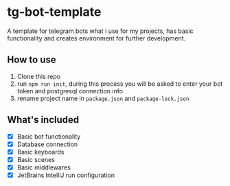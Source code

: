 # tg-bot-template
A template for telegram bots what i use for my projects, has basic functionality and creates environment for further development.

## How to use
1. Clone this repo
2. run `npm run init`, during this process you will be asked to enter your bot token and postgresql connection info
3. rename project name in `package.json` and `package-lock.json`

## What's included
- [x] Basic bot functionality
- [x] Database connection
- [x] Basic keyboards
- [x] Basic scenes
- [x] Basic middlewares
- [x] JetBrains IntelliJ run configuration
